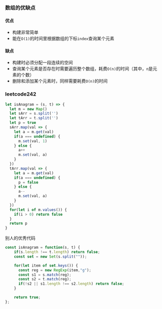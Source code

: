 ### 数组的优缺点

#### 优点

- 构建非常简单
- 能在`O(1)`的时间里根据数组的下标`index`查询某个元素

#### 缺点

- 构建时必须分配一段连续的空间
- 查询某个元素是否存在时需要遍历整个数组，耗费`O(n)`的时间（其中，`n`是元素的个数）
- 删除和添加某个元素时，同样需要耗费`O(n)`的时间

### leetcode242

```js
let isAnagram = (s, t) => {
  let m = new Map()
  let sArr = s.split('')
  let tArr = t.split('')
  let p = true
  sArr.map(val => {
    let a = m.get(val)
    if(a === undefined) {
      m.set(val, 1)
    } else {
      a++
      m.set(val, a)
    }
  })
  tArr.map(val => {
    let a = m.get(val)
    if(a === undefined) {
      p = false 
    } else {
      a--
      m.set(val, a)
    }
  })
  for(let i of m.values()) {
    if(i > 0) return false
  }
  return p
}
```

别人的优秀代码
```js
const isAnagram = function(s, t) {
    if(s.length !== t.length) return false;
    const set = new Set(s.split(""));

    for(let item of set.keys()) {
      const reg = new RegExp(item,"g");
      const s1 = s.match(reg);
      const s2 = t.match(reg);
      if(!s2 || s1.length !== s2.length) return false;
    }

    return true;
};
```